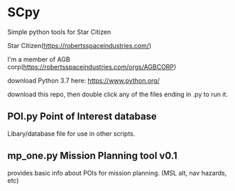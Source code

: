 # SCpy
Simple python tools for Star Citizen

Star Citizen(https://robertsspaceindustries.com/)

I'm a member of AGB corp(https://robertsspaceindustries.com/orgs/AGBCORP)

download Python 3.7 here: https://www.python.org/

download this repo, then double click any of the files ending in .py to run it.

## POI.py Point of Interest database

Libary/database file for use in other scripts.


## mp_one.py Mission Planning tool v0.1

provides basic info about POIs for mission planning. (MSL alt, nav hazards, etc)
